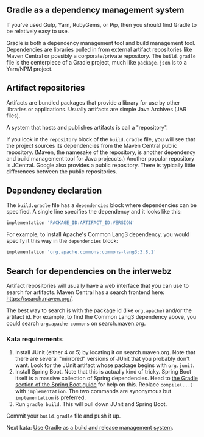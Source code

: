 ## Gradle as a dependency management system

If you've used Gulp, Yarn, RubyGems, or Pip, then you should find Gradle to be relatively easy to use.

Gradle is both a dependency management tool and build management tool.  Dependencies are libraries pulled in from external artifact repositories like Maven Central or possibly a corporate/private repository.  The `build.gradle` file is the centerpiece of a Gradle project, much like `package.json` is to a Yarn/NPM project.

## Artifact repositories

Artifacts are bundled packages that provide a library for use by other libraries or applications.  Usually artifacts are simple Java Archives (JAR files).

A system that hosts and publishes artifacts is call a "repository".

If you look in the `repository` block of the `build.gradle` file, you will see that the project sources its dependencies from the Maven Central public repository. (Maven, the namesake of the repository, is another dependency and build management tool for Java projeccts.)  Another popular repository is JCentral.  Google also provides a public repository.  There is typically little differences between the public repositories.

## Dependency declaration

The `build.gradle` file has a `dependencies` block where dependencies can be specified.  A single line specifies the dependency and it looks like this:

```groovy
implementation 'PACKAGE_ID:ARTIFACT_ID:VERSION'
```

For example, to install Apache's Common Lang3 dependency, you would specify it this way in the `dependencies` block:

```groovy
implementation 'org.apache.commons:commons-lang3:3.8.1'
```

## Search for dependencies on the interwebz

Artifact repositories will usually have a web interface that you can use to search for artifacts.  Maven Central has a search frontend here: https://search.maven.org/.

The best way to search is with the package id (like `org.apache`) and/or the artifact id.  For example, to find the Common Lang3 dependency above, you could search `org.apache commons` on search.maven.org.

### Kata requirements

1. Install JUnit (either 4 or 5) by locating it on search.maven.org.  Note that there are several "mirrored" versions of JUnit that you probably don't want.  Look for the JUnit artifact whose package begins with `org.junit`.
2. Install Spring Boot.  Note that this is actually kind of tricky.  Spring Boot itself is a massive collection of Spring dependencies.  Head to [the Gradle section of the Spring Boot guide](https://spring.io/guides/gs/spring-boot/#scratch) for help on this.  Replace `compile(...)` with `implementation`.  The two commands are synonymous but `implementation` is preferred.
3. Run `gradle build`.  This will pull down JUnit and Spring Boot.

Commit your `build.gradle` file and push it up.

Next kata: [Use Gradle as a build and release management system](kata.dependency_management.md).
